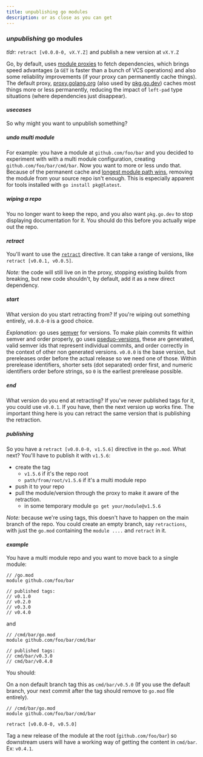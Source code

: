 ```yaml
---
title: unpublishing go modules
description: or as close as you can get
---
```


### _unpublishing_ go modules

_tldr:_ `retract [v0.0.0-0, vX.Y.Z]` and publish a new version at `vX.Y.Z`

Go, by default, uses [module proxies](https://go.dev/ref/mod#module-proxy) to fetch dependencies,
which brings speed advantages (a `GET` is faster than a bunch of VCS operations)
and also some reliability improvements (if your proxy can permanently cache things).
The default proxy, [proxy.golang.org](https://proxy.golang.org/)
(also used by [pkg.go.dev](https://pkg.go.dev/))
caches most things more or less permanently,
reducing the impact of `left-pad` type situations (where dependencies just disappear).

#### _usecases_

So why might you want to unpublish something?

##### _undo_ multi module

For example: you have a module at `github.com/foo/bar`
and you decided to experiment with with a multi module configuration,
creating `github.com/foo/bar/cmd/bar`.
Now you want to more or less undo that.
Because of the permanent cache and [longest module path wins](https://go.dev/ref/mod#resolve-pkg-mod),
removing the module from your source repo isn't enough.
This is especially apparent for tools installed with `go install pkg@latest`.

##### _wiping_ a repo

You no longer want to keep the repo,
and you also want `pkg.go.dev` to stop displaying documentation for it.
You should do this before you actually wipe out the repo.

#### _retract_

You'll want to use the [`retract`](https://go.dev/ref/mod#go-mod-file-retract) directive.
It can take a range of versions, like `retract [v0.0.1, v0.0.5]`.

_Note:_ the code will still live on in the proxy,
stopping existing builds from breaking,
but new code shouldn't, by default, add it as a new direct dependency.

##### _start_

What version do you start retracting from?
If you're wiping out something entirely, `v0.0.0-0` is a good choice.

_Explanation:_ go uses [semver](https://semver.org/) for versions.
To make plain commits fit within semver and order properly,
go uses [pseduo-versions](https://go.dev/ref/mod#pseudo-versions),
these are generated, valid semver ids that represent individual commits,
and order correctly in the context of other non generated versions.
`v0.0.0` is the base version,
but prereleases order before the actual release so we need one of those.
Within prerelease identifiers,
shorter sets (dot separated) order first,
and numeric identifiers order before strings, so `0` is the earliest prerelease possible.

##### _end_

What version do you end at retracting?
If you've never published tags for it, you could use `v0.0.1`.
If you have, then the next version up works fine.
The important thing here is you can retract the same version that is publishing the retraction.

##### _publishing_

So you have a `retract [v0.0.0-0, v1.5.6]` directive in the `go.mod`.
What next?
You'll have to publish it with `v1.5.6`:

- create the tag
  - `v1.5.6` if it's the repo root
  - `path/from/root/v1.5.6` if it's a multi module repo
- push it to your repo
- pull the module/version through the proxy to make it aware of the retraction.
  - in some temporary module `go get your/module@v1.5.6`

_Note:_ because we're using tags,
this doesn't have to happen on the main branch of the repo.
You could create an empty branch, say `retractions`,
with just the `go.mod` containing the `module ....` and `retract` in it.

#### _example_

You have a multi module repo and you want to move back to a single module:

```gomod
// /go.mod
module github.com/foo/bar

// published tags:
// v0.1.0
// v0.2.0
// v0.3.0
// v0.4.0
```

and

```gomod
// /cmd/bar/go.mod
module github.com/foo/bar/cmd/bar

// published tags:
// cmd/bar/v0.3.0
// cmd/bar/v0.4.0
```

You should:

On a non default branch tag this as `cmd/bar/v0.5.0`
(If you use the default branch,
your next commit after the tag should remove to `go.mod` file entirely).

```gomod
// /cmd/bar/go.mod
module github.com/foo/bar/cmd/bar

retract [v0.0.0-0, v0.5.0]
```

Tag a new release of the module at the root (`github.com/foo/bar`)
so downstream users will have a working way of getting the content in `cmd/bar`.
Ex: `v0.4.1`.
